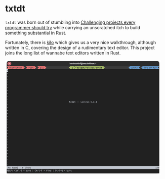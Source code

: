 # txtdt

`txtdt` was born out of stumbling into [Challenging projects every programmer should try](https://web.eecs.utk.edu/~azh/blog/challengingprojects.html) while carrying an unscratched itch to build something substantial in Rust. 

Fortunately, there is [kilo](https://viewsourcecode.org/snaptoken/kilo/index.html) which gives us a very nice walkthrough, although written in C, covering the design of a rudimentary text editor. This project joins the long list of wannabe text editors written in Rust.

![Screenshot](screenshot.png)
